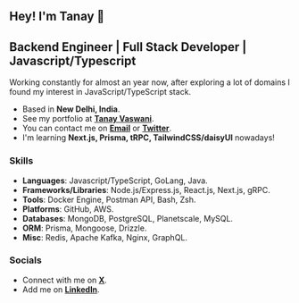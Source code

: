 ## Hey! I'm Tanay 👋

## Backend Engineer | Full Stack Developer | Javascript/Typescript

Working constantly for almost an year now, after exploring a lot of domains I found my interest in JavaScript/TypeScript stack.

- Based in **New Delhi, India**.
- See my portfolio at [**Tanay Vaswani**](http://tanayvaswani.bio.link).
- You can contact me on [**Email**](mailto:vaswani.tanay9@gmail.com) or [**Twitter**](https://www.twitter.com/iTanayVaswani).
- I'm learning **Next.js, Prisma, tRPC, TailwindCSS/daisyUI** nowadays!  

### Skills

- **Languages**: Javascript/TypeScript, GoLang, Java.
- **Frameworks/Libraries**: Node.js/Express.js, React.js, Next.js, gRPC.
- **Tools**: Docker Engine, Postman API, Bash, Zsh. 
- **Platforms**: GitHub, AWS.
- **Databases**: MongoDB, PostgreSQL, Planetscale, MySQL.
- **ORM**: Prisma, Mongoose, Drizzle.
- **Misc**: Redis, Apache Kafka, Nginx, GraphQL.

### Socials

- Connect with me on [**X**](https://www.twitter.com/iTanayVaswani).
- Add me on [**LinkedIn**](https://www.linkedin.com/in/tanayvaswani).
